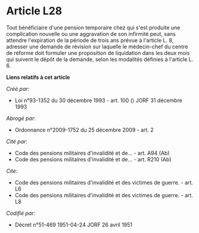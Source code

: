 # Article L28

Tout bénéficiaire d'une pension temporaire chez qui s'est produite une complication nouvelle ou une aggravation de son
infirmité peut, sans attendre l'expiration de la période de trois ans prévue à l'article L. 8, adresser une demande de
révision sur laquelle le médecin-chef du centre de réforme doit formuler une proposition de liquidation dans les deux mois
qui suivent le dépôt de la demande, selon les modalités définies à l'article L. 6.

**Liens relatifs à cet article**

_Créé par_:

  - Loi n°93-1352 du 30 décembre 1993 - art. 100 () JORF 31 décembre 1993

_Abrogé par_:

  - Ordonnance n°2009-1752 du 25 décembre 2009 - art. 2

_Cité par_:

  - Code des pensions militaires d'invalidité et de... - art. A94 (Ab)
  - Code des pensions militaires d'invalidité et de... - art. R210 (Ab)

_Cite_:

  - Code des pensions militaires d'invalidité et des victimes de guerre. - art. L6
  - Code des pensions militaires d'invalidité et des victimes de guerre. - art. L8

_Codifié par_:

  - Décret n°51-469 1951-04-24 JORF 26 avril 1951
